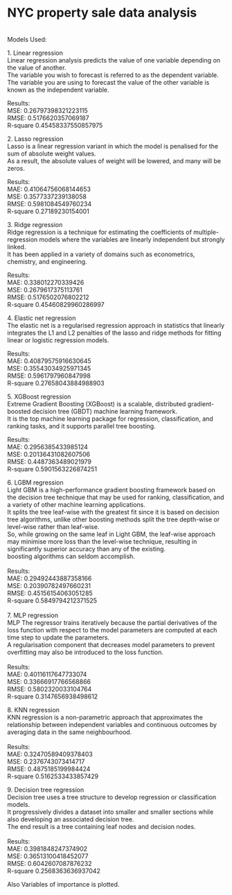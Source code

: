 # NYC property sale data analysis
<p>
	<br />
	Models Used:
</p>
<p>
	1. Linear regression
	<br />
	Linear regression analysis predicts the value of one variable depending on the value of another.
	<br />
	The variable you wish to forecast is referred to as the dependent variable.
	<br />
	The variable you are using to forecast the value of the other variable is known as the independent variable.
</p>
<p>
	Results:
	<br />
	MSE: 0.26797398321223115
	<br />
	RMSE: 0.5176620357069187
	<br />
	R-square 0.45458337550857975
</p>
<p>
	2. Lasso regression
	<br />
	Lasso is a linear regression variant in which the model is penalised for the sum of absolute weight values.
	<br />
	As a result, the absolute values of weight will be lowered, and many will be zeros.
</p>
<p>
	Results:
	<br />
	MAE: 0.41064756068144653
	<br />
	MSE: 0.3577337239138058
	<br />
	RMSE: 0.5981084549760234
	<br />
	R-square 0.27189230154001
</p>
<p>
	3. Ridge regression
	<br />
	Ridge regression is a technique for estimating the coefficients of multiple-regression models where the variables are linearly independent but strongly linked.
	<br />
	It has been applied in a variety of domains such as econometrics, chemistry, and engineering.
</p>
<p>
	Results:
	<br />
	MAE: 0.338012270339426
	<br />
	MSE: 0.2679617375113761
	<br />
	RMSE: 0.5176502076802212
	<br />
	R-square 0.45460829960286997
</p>
<p>
	4. Elastic net regression
	<br />
	The elastic net is a regularised regression approach in statistics that linearly integrates the L1 and L2 penalties of the lasso and ridge methods for fitting linear or logistic regression models.
</p>
<p>
	Results:
	<br />
	MAE: 0.40879575916630645
	<br />
	MSE: 0.35543034925971345
	<br />
	RMSE: 0.5961797960847998
	<br />
	R-square 0.27658043884988903
</p>
<p>
	5. XGBoost regression
	<br />
	Extreme Gradient Boosting (XGBoost) is a scalable, distributed gradient-boosted decision tree (GBDT) machine learning framework.
	<br />
	It is the top machine learning package for regression, classification, and ranking tasks, and it supports parallel tree boosting.
</p>
<p>
	Results:
	<br />
	MAE: 0.2956385433985124
	<br />
	MSE: 0.20136431082607506
	<br />
	RMSE: 0.4487363489021979
	<br />
	R-square 0.5901563226874251
</p>
<p>
	6. LGBM regression
	<br />
	Light GBM is a high-performance gradient boosting framework based on the decision tree technique that may be used for ranking, classification, and a variety of other machine learning applications.
	<br />
	It splits the tree leaf-wise with the greatest fit since it is based on decision tree algorithms, unlike other boosting methods split the tree depth-wise or level-wise rather than leaf-wise.
	<br />
	So, while growing on the same leaf in Light GBM, the leaf-wise approach may minimise more loss than the level-wise technique, resulting in significantly superior accuracy than any of the existing.
	<br />
	boosting algorithms can seldom accomplish.
	<br />
	<br />
	Results:
	<br />
	MAE: 0.29492443887358166
	<br />
	MSE: 0.20390782497660231
	<br />
	RMSE: 0.45156154063051285
	<br />
	R-square 0.5849794212371525
	<br />
	<br />
	7. MLP regression
	<br />
	MLP The regressor trains iteratively because the partial derivatives of the loss function with respect to the model parameters are computed at each time step to update the parameters.
	<br />
	A regularisation component that decreases model parameters to prevent overfitting may also be introduced to the loss function.
	<br />
	<br />
	Results:
	<br />
	MAE: 0.40116117647733074
	<br />
	MSE: 0.33666917766568866
	<br />
	RMSE: 0.5802320033104764
	<br />
	R-square 0.3147656938498612
</p>
<p>
	8. KNN regression
	<br />
	KNN regression is a non-parametric approach that approximates the relationship between independent variables and continuous outcomes by averaging data in the same neighbourhood.
	<br />
	<br />
	Results:
	<br />
	MAE: 0.32470589409378403
	<br />
	MSE: 0.2376743073414717
	<br />
	RMSE: 0.4875185199984424
	<br />
	R-square 0.5162533433857429
</p>
<p>
	9. Decision tree regression
	<br />
	Decision tree uses a tree structure to develop regression or classification models.
	<br />
	It progressively divides a dataset into smaller and smaller sections while also developing an associated decision tree.
	<br />
	The end result is a tree containing leaf nodes and decision nodes.
	<br />
	<br />
	Results:
	<br />
	MAE: 0.3981848247374902
	<br />
	MSE: 0.36513100418452077
	<br />
	RMSE: 0.6042607087876232
	<br />
	R-square 0.2568363636937042
</p>
<p>
	Also Variables of importance is plotted.
</p>
